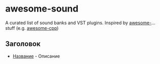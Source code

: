 # awesome-sound
A curated list of sound banks and VST plugins. Inspired by [awesome-](https://github.com/sindresorhus/awesome)... stuff (e.g. [awesome-cpp](https://github.com/fffaraz/awesome-cpp))

## Заголовок
* [Название](https://site.com/) - Описание
